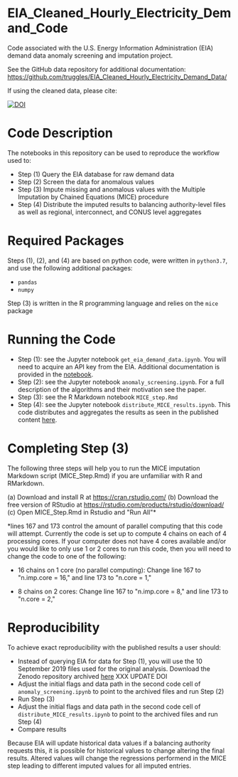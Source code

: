 # EIA_Cleaned_Hourly_Electricity_Demand_Code
Code associated with the U.S. Energy Information Administration (EIA) demand data anomaly screening and imputation project.

See the GitHub data repository for additional documentation: <https://github.com/truggles/EIA_Cleaned_Hourly_Electricity_Demand_Data/>

If using the cleaned data, please cite:

[![DOI](https://zenodo.org/badge/DOI/10.5281/zenodo.3517197.svg)](https://doi.org/10.5281/zenodo.3517197)


# Code Description

The notebooks in this repository can be used to reproduce the workflow used to:
 * Step (1) Query the EIA database for raw demand data
 * Step (2) Screen the data for anomalous values
 * Step (3) Impute missing and anomalous values with the Multiple Imputation by Chained Equations (MICE) procedure
 * Step (4) Distribute the imputed results to balancing authority-level files as well as regional, interconnect, and CONUS level aggregates

# Required Packages

Steps (1), (2), and (4) are based on python code, were written in `python3.7`, and use the following additional packages:
 * `pandas`
 * `numpy`

Step (3) is written in the R programming language and relies on the `mice` package

# Running the Code

 * Step (1): see the Jupyter notebook `get_eia_demand_data.ipynb`. You will need to acquire an API key from the EIA. Additional
documentation is provided in the [notebook](https://github.com/truggles/EIA_Cleaned_Hourly_Electricity_Demand_Code/blob/master/get_eia_demand_data.ipynb).
 * Step (2): see the Jupyter notebook `anomaly_screening.ipynb`. For a full description of the algorithms and their motivation see the paper.
 * Step (3): see the R Markdown notebook `MICE_step.Rmd`
 * Step (4): see the Jupyter notebook `distribute_MICE_results.ipynb`. This code distributes and aggregates the results as seen in the published content [here](https://zenodo.org/record/3517197).

# Completing Step (3)

The following three steps will help you to run the MICE imputation Markdown script (MICE_Step.Rmd) if you are unfamiliar with R and RMarkdown.

(a) Download and install R at https://cran.rstudio.com/
(b) Download the free version of RStudio at https://rstudio.com/products/rstudio/download/
(c) Open MICE_Step.Rmd in Rstudio and "Run All"\*


\*lines 167 and 173 control the amount of parallel computing that this code will attempt. Currently the code is set up to compute 4 chains on each of 4 processing cores. If your computer does not have 4 cores available and/or you would like to only use 1 or 2 cores to run this code, then you will need to change the code to one of the following:

- 16 chains on 1 core (no parallel computing):
Change line 167 to "n.imp.core = 16," and line 173 to "n.core = 1,"

- 8 chains on 2 cores:
Change line 167 to "n.imp.core = 8," and line 173 to "n.core = 2,"

# Reproducibility

To achieve exact reproducibility with the published results a user should:
 * Instead of querying EIA for data for Step (1), you will use the 10 September 2019 files used for the original analysis. Download the Zenodo repository archived [here](https://zenodo.org/record/3517197) XXX UPDATE DOI
 * Adjust the initial flags and data path in the second code cell of `anomaly_screening.ipynb` to point to the archived files and run Step (2)
 * Run Step (3)
 * Adjust the initial flags and data path in the second code cell of `distribute_MICE_results.ipynb` to point to the archived files and run Step (4)
 * Compare results

Because EIA will update historical data values if a balancing authority requests this, it is possible for historical values to change altering the final results. Altered values will change the regressions performend in the MICE step leading to different imputed values for all imputed entries.
